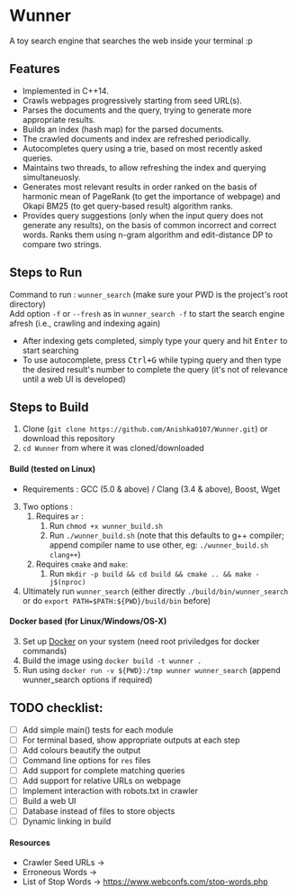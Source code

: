 # Wunner

A toy search engine that searches the web inside your terminal :p

## Features
* Implemented in C++14.
* Crawls webpages progressively starting from seed URL(s).
* Parses the documents and the query, trying to generate more appropriate results.
* Builds an index (hash map) for the parsed documents.
* The crawled documents and index are refreshed periodically.
* Autocompletes query using a trie, based on most recently asked queries.
* Maintains two threads, to allow refreshing the index and querying simultaneuosly.
* Generates most relevant results in order ranked on the basis of harmonic mean of PageRank (to get the importance of webpage) and Okapi BM25 (to get query-based result) algorithm ranks.
* Provides query suggestions (only when the input query does not generate any results), on the basis of common incorrect and correct words. Ranks them using n-gram algorithm and edit-distance DP to compare two strings.

## Steps to Run
Command to run : `wunner_search` (make sure your PWD is the project's root directory)   
Add option `-f` or `--fresh` as in `wunner_search -f` to start the search engine afresh (i.e., crawling and indexing again)  
- After indexing gets completed, simply type your query and hit <kbd>Enter</kbd> to start searching  
- To use autocomplete, press <kbd>Ctrl+G</kbd> while typing query and then type the desired result's number to complete the query (it's not of relevance until a web UI is developed)  

## Steps to Build
1. Clone (`git clone https://github.com/Anishka0107/Wunner.git`) or download this repository  
2. `cd Wunner` from where it was cloned/downloaded  

#### Build (tested on Linux)
* Requirements : GCC (5.0 & above) / Clang (3.4 & above), Boost, Wget  
3. Two options :  
    1. Requires `ar` :  
        1. Run `chmod +x wunner_build.sh`  
        2. Run `./wunner_build.sh` (note that this defaults to g++ compiler; append compiler name to use other, eg: `./wunner_build.sh clang++`) 
    2. Requires `cmake` and `make`:  
	    1. Run `mkdir -p build && cd build && cmake .. && make -j$(nproc)`  
4. Ultimately run `wunner_search` (either directly `./build/bin/wunner_search` or do `export PATH=$PATH:${PWD}/build/bin` before)  

#### Docker based (for Linux/Windows/OS-X)
3. Set up [Docker](https://www.docker.com/) on your system (need root priviledges for docker commands)  
4. Build the image using `docker build -t wunner .`  
5. Run using `docker run -v ${PWD}:/tmp wunner wunner_search` (append wunner_search options if required)   

## TODO checklist:

- [ ] Add simple main() tests for each module  
- [ ] For terminal based, show appropriate outputs at each step  
- [ ] Add colours beautify the output  
- [ ] Command line options for `res` files  
- [ ] Add support for complete matching queries  
- [ ] Add support for relative URLs on webpage  
- [ ] Implement interaction with robots.txt in crawler  
- [ ] Build a web UI  
- [ ] Database instead of files to store objects  
- [ ] Dynamic linking in build  

#### Resources
* Crawler Seed URLs ->    
* Erroneous Words ->   
* List of Stop Words -> https://www.webconfs.com/stop-words.php  
